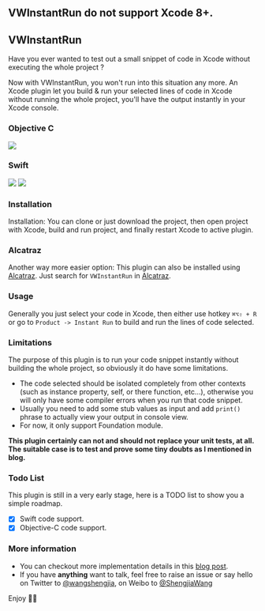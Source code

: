 ## VWInstantRun do not support Xcode 8+.

## VWInstantRun

Have you ever wanted to test out a small snippet of code in Xcode without executing the whole project ?

Now with VWInstantRun, you won't run into this situation any more. An Xcode plugin let you build & run your selected lines of code in Xcode without running the whole project, you'll have the output instantly in your Xcode console.

### Objective C
![](run_objc_code_1.gif)
### Swift
![](run_swift_code_1.gif)
![](run_swift_code_2.gif)

### Installation

Installation: You can clone or just download the project, then open project with Xcode, 
build and run project, and finally restart Xcode to active plugin.

### Alcatraz

Another way more easier option: This plugin can also be installed using [Alcatraz](https://github.com/alcatraz/alcatraz-packages). 
Just search for `VWInstantRun` in [Alcatraz](https://github.com/alcatraz/alcatraz-packages).

### Usage

Generally you just select your code in Xcode, then either use hotkey `⌘⌥⇧ + R` or go to `Product -> Instant Run` to 
build and run the lines of code selected. 

### Limitations

The purpose of this plugin is to run your code snippet instantly without building the whole project, so obviously it do have some limitations.

- The code selected should be isolated completely from other contexts (such as instance property, self, or there function, etc…), otherwise you will only have some compiler errors when you run that code snippet.
- Usually you need to add some stub values as input and add `print()` phrase to actually view your output in console view.
- For now, it only support Foundation module.

**This plugin certainly can not and should not replace your unit tests, at all. The suitable case is to test and prove some tiny doubts as I mentioned in blog.**

### Todo List
This plugin is still in a very early stage, here is a TODO list to show you a simple roadmap.
- [x] Swift code support.
- [x] Objective-C code support.

### More information
- You can checkout more implementation details in this [blog post](https://medium.com/@victor_wang/run-your-code-snippet-from-xcode-without-building-the-whole-project-1821cf85b2f2#.rkcfjqcl5).
- If you have __anything__ want to talk, feel free to raise an issue or say hello on Twitter to [@wangshengjia](https://twitter.com/wangshengjia), on Weibo to [@ShengjiaWang](http://www.weibo.com/1739447693/profile?topnav=1&wvr=6&is_all=1)

Enjoy :tada::tada:
